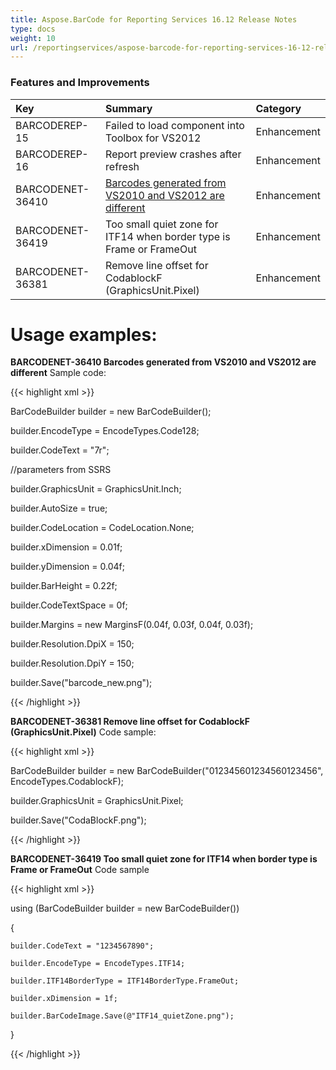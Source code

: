 ```yaml
---
title: Aspose.BarCode for Reporting Services 16.12 Release Notes
type: docs
weight: 10
url: /reportingservices/aspose-barcode-for-reporting-services-16-12-release-notes/
---
```


### **Features and Improvements**

|**Key** |**Summary** |**Category** |
| :- | :- | :- |
|BARCODEREP-15 |Failed to load component into Toolbox for VS2012 |Enhancement |
|BARCODEREP-16 |Report preview crashes after refresh |Enhancement |
|BARCODENET-36410 |[Barcodes generated from VS2010 and VS2012 are different ](https://www.aspose.com/community/forums/thread/732175/aspose-barcode-cannot-be-used-in-vs.aspx)|Enhancement |
|BARCODENET-36419 |Too small quiet zone for ITF14 when border type is Frame or FrameOut |Enhancement |
|BARCODENET-36381 |Remove line offset for CodablockF (GraphicsUnit.Pixel) |Enhancement |
# **Usage examples:**
**BARCODENET-36410 Barcodes generated from VS2010 and VS2012 are different** 
Sample code:

{{< highlight xml >}}

 BarCodeBuilder builder = new BarCodeBuilder();

builder.EncodeType = EncodeTypes.Code128;

builder.CodeText = "7r";

//parameters from SSRS

builder.GraphicsUnit = GraphicsUnit.Inch;

builder.AutoSize = true;

builder.CodeLocation = CodeLocation.None;

builder.xDimension = 0.01f;

builder.yDimension = 0.04f;

builder.BarHeight = 0.22f;

builder.CodeTextSpace = 0f;

builder.Margins = new MarginsF(0.04f, 0.03f, 0.04f, 0.03f);

builder.Resolution.DpiX = 150;

builder.Resolution.DpiY = 150;

builder.Save("barcode_new.png");

{{< /highlight >}}

**BARCODENET-36381 Remove line offset for CodablockF (GraphicsUnit.Pixel)** 
Code sample:

{{< highlight xml >}}

 BarCodeBuilder builder = new BarCodeBuilder("012345601234560123456", EncodeTypes.CodablockF);

builder.GraphicsUnit = GraphicsUnit.Pixel;

builder.Save("CodaBlockF.png");

{{< /highlight >}}

**BARCODENET-36419 Too small quiet zone for ITF14 when border type is Frame or FrameOut** 
Code sample

{{< highlight xml >}}

 using (BarCodeBuilder builder = new BarCodeBuilder())

{

	builder.CodeText = "1234567890";

	builder.EncodeType = EncodeTypes.ITF14;

	builder.ITF14BorderType = ITF14BorderType.FrameOut;

	builder.xDimension = 1f;

	builder.BarCodeImage.Save(@"ITF14_quietZone.png");

}

{{< /highlight >}}
